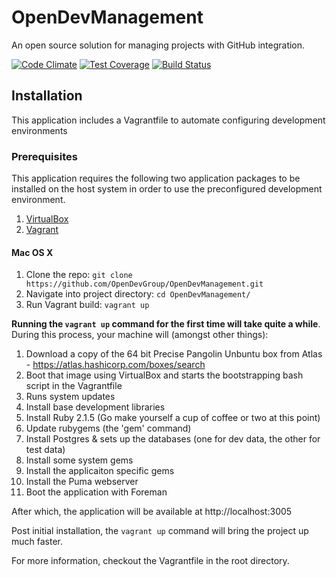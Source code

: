 # OpenDevManagement
An open source solution for managing projects with GitHub integration.

[![Code Climate](https://codeclimate.com/github/OpenDevGroup/OpenDevManagement/badges/gpa.svg)](https://codeclimate.com/github/OpenDevGroup/OpenDevManagement) [![Test Coverage](https://codeclimate.com/github/OpenDevGroup/OpenDevManagement/badges/coverage.svg)](https://codeclimate.com/github/OpenDevGroup/OpenDevManagement) [![Build Status](https://travis-ci.org/OpenDevGroup/OpenDevManagement.svg?branch=master)](https://travis-ci.org/OpenDevGroup/OpenDevManagement)

## Installation

This application includes a Vagrantfile to automate configuring development environments

### Prerequisites

This application requires the following two application packages to be installed on the host system in order to use the preconfigured development environment. 

1. [VirtualBox](https://www.virtualbox.org)
2. [Vagrant](https://www.vagrantup.com)

#### Mac OS X

1. Clone the repo: `git clone https://github.com/OpenDevGroup/OpenDevManagement.git`
2. Navigate into project directory: `cd OpenDevManagement/`
3. Run Vagrant build: `vagrant up`

**Running the `vagrant up` command for the first time will take quite a while**.
During this process, your machine will (amongst other things):

1. Download a copy of the 64 bit Precise Pangolin Unbuntu box from Atlas - https://atlas.hashicorp.com/boxes/search
2. Boot that image using VirtualBox and starts the bootstrapping bash script in the Vagrantfile
3. Runs system updates
3. Install base development libraries
4. Install Ruby 2.1.5 (Go make yourself a cup of coffee or two at this point)
5. Update rubygems (the 'gem' command)
6. Install Postgres & sets up the databases (one for dev data, the other for test data)
7. Install some system gems
8. Install the applicaiton specific gems
9. Install the Puma webserver
10. Boot the application with Foreman

After which, the application will be available at http://localhost:3005

Post initial installation, the `vagrant up` command will bring the project up much faster. 

For more information, checkout the Vagrantfile in the root directory. 

